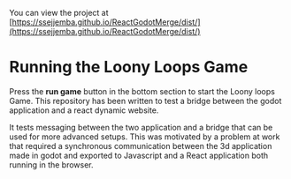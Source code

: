 You can view the project at [https://ssejjemba.github.io/ReactGodotMerge/dist/](https://ssejjemba.github.io/ReactGodotMerge/dist/)

# Running the Loony Loops Game

Press the **run game** button in the bottom section to start the Loony loops Game.
This repository has been written to test a bridge between the godot application
and a react dynamic website.

It tests messaging between the two application and a bridge that can be used for more
advanced setups. This was motivated by a problem at work that required a synchronous communication
between the 3d application made in godot and exported to Javascript and a React application both
running in the browser.
